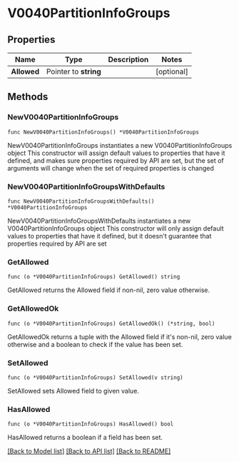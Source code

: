# V0040PartitionInfoGroups

## Properties

Name | Type | Description | Notes
------------ | ------------- | ------------- | -------------
**Allowed** | Pointer to **string** |  | [optional] 

## Methods

### NewV0040PartitionInfoGroups

`func NewV0040PartitionInfoGroups() *V0040PartitionInfoGroups`

NewV0040PartitionInfoGroups instantiates a new V0040PartitionInfoGroups object
This constructor will assign default values to properties that have it defined,
and makes sure properties required by API are set, but the set of arguments
will change when the set of required properties is changed

### NewV0040PartitionInfoGroupsWithDefaults

`func NewV0040PartitionInfoGroupsWithDefaults() *V0040PartitionInfoGroups`

NewV0040PartitionInfoGroupsWithDefaults instantiates a new V0040PartitionInfoGroups object
This constructor will only assign default values to properties that have it defined,
but it doesn't guarantee that properties required by API are set

### GetAllowed

`func (o *V0040PartitionInfoGroups) GetAllowed() string`

GetAllowed returns the Allowed field if non-nil, zero value otherwise.

### GetAllowedOk

`func (o *V0040PartitionInfoGroups) GetAllowedOk() (*string, bool)`

GetAllowedOk returns a tuple with the Allowed field if it's non-nil, zero value otherwise
and a boolean to check if the value has been set.

### SetAllowed

`func (o *V0040PartitionInfoGroups) SetAllowed(v string)`

SetAllowed sets Allowed field to given value.

### HasAllowed

`func (o *V0040PartitionInfoGroups) HasAllowed() bool`

HasAllowed returns a boolean if a field has been set.


[[Back to Model list]](../README.md#documentation-for-models) [[Back to API list]](../README.md#documentation-for-api-endpoints) [[Back to README]](../README.md)


